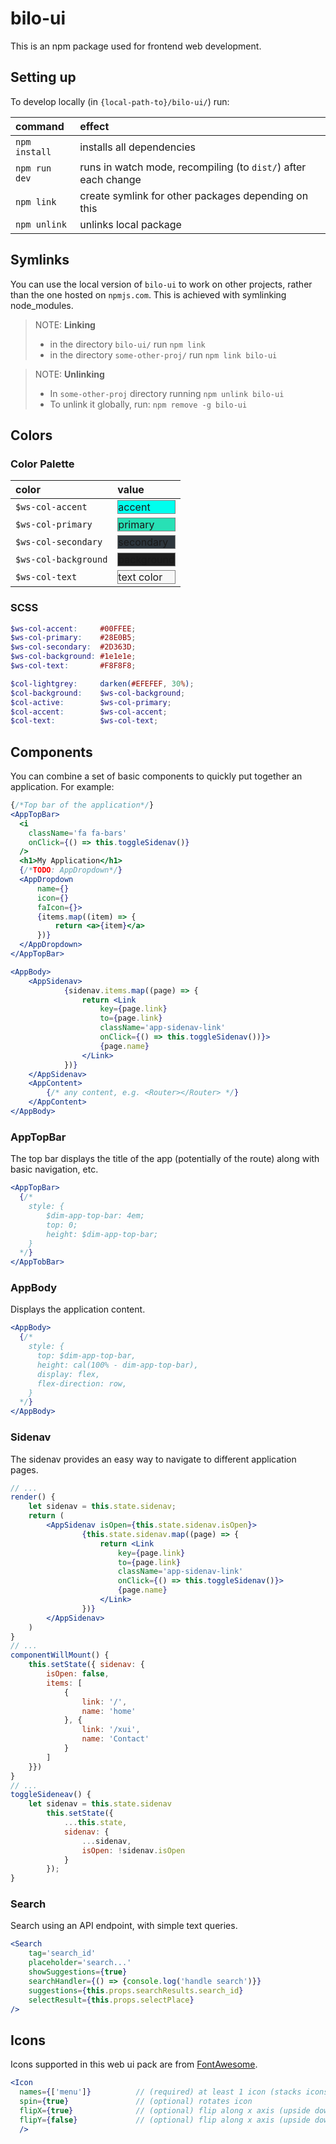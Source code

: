 # bilo-ui

This is an npm package used for frontend web development.

## Setting up

To develop locally (in `{local-path-to}/bilo-ui/`) run:

|command|effect|
|:-|:-|
|`npm install`| installs all dependencies|
|`npm run dev`| runs in watch mode, recompiling (to `dist/`) after each change|
|`npm link`| create symlink for other packages depending on this|
|`npm unlink`| unlinks local package|

## Symlinks
You can use the local version of `bilo-ui` to work on other projects, rather than the one hosted on `npmjs.com`. This is achieved with symlinking node_modules.

>NOTE: **Linking**
>- in the directory `bilo-ui/` run `npm link`
>- in the directory `some-other-proj/` run `npm link bilo-ui`

>NOTE: **Unlinking**
>- In `some-other-proj` directory running `npm unlink bilo-ui`
>- To unlink it globally, run: `npm remove -g bilo-ui`

## Colors

### Color Palette

|color|value|
|:----|:----|
| `$ws-col-accent`    | <div style="background-color: #00FFEE; border: 1px solid grey">accent</div> |
| `$ws-col-primary`   | <div style="background-color: #28E0B5; border: 1px solid grey">primary</div> |
| `$ws-col-secondary` | <div style="background-color: #2D363D; border: 1px solid grey">secondary</div> |
| `$ws-col-background`| <div style="background-color: #1e1e1e; border: 1px solid grey">background</div> |
| `$ws-col-text`      | <div style="background-color: #F8F8F8; border: 1px solid grey">text color</div> |

### SCSS

```scss
$ws-col-accent:     #00FFEE;
$ws-col-primary:    #28E0B5;
$ws-col-secondary:  #2D363D;
$ws-col-background: #1e1e1e;
$ws-col-text:       #F8F8F8;

$col-lightgrey:     darken(#EFEFEF, 30%);
$col-background:    $ws-col-background;
$col-active:        $ws-col-primary;
$col-accent:        $ws-col-accent;
$col-text:          $ws-col-text; 
```

## Components

You can combine a set of basic components to quickly put together an application. For example:

```jsx
{/*Top bar of the application*/}
<AppTopBar>
  <i
    className='fa fa-bars' 
    onClick={() => this.toggleSidenav()}
  />
  <h1>My Application</h1>
  {/*TODO: AppDropdown*/}
  <AppDropdown 
      name={} 
      icon={} 
      faIcon={}>
      {items.map((item) => {
          return <a>{item}</a>
      })}
  </AppDropdown>
</AppTopBar>

<AppBody>
    <AppSidenav>
            {sidenav.items.map((page) => {
                return <Link
                    key={page.link}
                    to={page.link}
                    className='app-sidenav-link'
                    onClick={() => this.toggleSidenav())}>
                    {page.name}
                </Link>
            })}
    </AppSidenav>
    <AppContent>
        {/* any content, e.g. <Router></Router> */}
    </AppContent>
</AppBody>
```

### AppTopBar

The top bar displays the title of the app (potentially of the route) along with basic navigation, etc.

```jsx
<AppTopBar>
  {/* 
    style: {
        $dim-app-top-bar: 4em;
        top: 0;
        height: $dim-app-top-bar;
    }
  */}
</AppTobBar>
```

### AppBody

Displays the application content.

```jsx
<AppBody>
  {/* 
    style: {
      top: $dim-app-top-bar,
      height: cal(100% - dim-app-top-bar),
      display: flex,
      flex-direction: row,
    }
  */}
</AppBody>
```

### Sidenav

The sidenav provides an easy way to navigate to different application pages.

```jsx
// ...
render() {
    let sidenav = this.state.sidenav;
    return (
        <AppSidenav isOpen={this.state.sidenav.isOpen}>
                {this.state.sidenav.map((page) => {
                    return <Link
                        key={page.link}
                        to={page.link}
                        className='app-sidenav-link'
                        onClick={() => this.toggleSidenav()}>
                        {page.name}
                    </Link>
                })}
        </AppSidenav>
    )
}
// ...
componentWillMount() {
    this.setState({ sidenav: {
        isOpen: false,
        items: [
            {
                link: '/',
                name: 'home'
            }, {
                link: '/xui',
                name: 'Contact'
            }
        ]
    }})
}
// ...
toggleSideneav() {
    let sidenav = this.state.sidenav
        this.setState({
            ...this.state,
            sidenav: {
                ...sidenav,
                isOpen: !sidenav.isOpen
            }
        });
}
```

### Search

Search using an API endpoint, with simple text queries.

```jsx
<Search
    tag='search_id'                                 
    placeholder='search...'
    showSuggestions={true}
    searchHandler={() => {console.log('handle search')}}
    suggestions={this.props.searchResults.search_id}
    selectResult={this.props.selectPlace}
/>
```

## Icons

Icons supported in this web ui pack are from [FontAwesome](http://fontawesome.io).

```jsx
<Icon 
  names={['menu']}          // (required) at least 1 icon (stacks icons if more)
  spin={true}               // (optional) rotates icon
  flipX={true}              // (optional) flip along x axis (upside down)
  flipY={false}             // (optional) flip along x axis (upside down)
  />
```